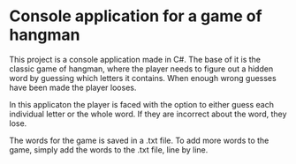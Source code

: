 # Console application for a game of hangman #

This project is a console application made in C#. The base of it is the classic game of hangman, where the player needs to figure out a hidden word by guessing which letters it contains. When enough wrong guesses have been made the player looses.

In this applicaton the player is faced with the option to either guess each individual letter or the whole word. If they are incorrect about the word, they lose.

The words for the game is saved in a .txt file. To add more words to the game, simply add the words to the .txt file, line by line.
